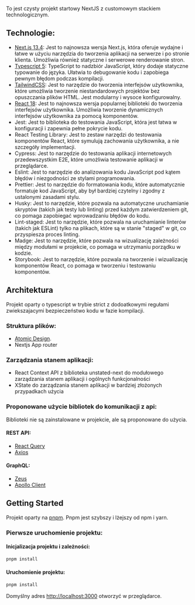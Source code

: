 To jest czysty projekt startowy NextJS z customowym stackiem technologicznym.


## Technologie:
- [Next.js 13.4](http://nextjs.org/): Jest to najnowsza wersja Next.js, która oferuje wydajne i łatwe w użyciu narzędzia do tworzenia aplikacji na serwerze i po stronie klienta. Umożliwia również statyczne i serwerowe renderowanie stron.
- [Typescript 5](https://www.typescriptlang.org/docs/handbook/typescript-in-5-minutes.html): TypeScript to nadzbiór JavaScript, który dodaje statyczne typowanie do języka. Ułatwia to debugowanie kodu i zapobiega pewnym błędom podczas kompilacji.
- [TailwindCSS](https://github.com/tailwindlabs/tailwindcss): Jest to narzędzie do tworzenia interfejsów użytkownika, które umożliwia tworzenie niestandardowych projektów bez opuszczania plików HTML. Jest modularny i wysoce konfigurowalny.
- [React 18](htttp://reactjs.org): Jest to najnowsza wersja popularnej biblioteki do tworzenia interfejsów użytkownika. Umożliwia tworzenie dynamicznych interfejsów użytkownika za pomocą komponentów.
- Jest: Jest to biblioteka do testowania JavaScript, która jest łatwa w konfiguracji i zapewnia pełne pokrycie kodu.
- React Testing Library: Jest to zestaw narzędzi do testowania komponentów React, które symulują zachowania użytkownika, a nie szczegóły implementacji.
- Cypress: Jest to narzędzie do testowania aplikacji internetowych przedewszystkim E2E, które umożliwia testowanie aplikacji w przeglądarce.
- Eslint: Jest to narzędzie do analizowania kodu JavaScript pod kątem błędów i niezgodności ze stylami programowania.
- Prettier: Jest to narzędzie do formatowania kodu, które automatycznie formatuje kod JavaScript, aby był bardziej czytelny i zgodny z ustalonymi zasadami stylu.
- Husky: Jest to narzędzie, które pozwala na automatyczne uruchamianie skryptów (takich jak testy lub linting) przed każdym zatwierdzeniem git, co pomaga zapobiegać wprowadzaniu błędów do kodu.
- Lint-staged: Jest to narzędzie, które pozwala na uruchamianie linterów (takich jak ESLint) tylko na plikach, które są w stanie "staged" w git, co przyspiesza proces linting.
- Madge: Jest to narzędzie, które pozwala na wizualizację zależności między modułami w projekcie, co pomaga w utrzymaniu porządku w kodzie.
- Storybook: Jest to narzędzie, które pozwala na tworzenie i wizualizację komponentów React, co pomaga w tworzeniu i testowaniu komponentów.


## Architektura

Projekt oparty o typescript w trybie strict z dodoatkowymi regułami zwiekszajacymi bezpieczeństwo kodu w fazie kompilacji.

### Struktura plików:
- [Atomic Design](https://bradfrost.com/blog/post/atomic-web-design/).
- Nextjs App router

### Zarządzania stanem aplikacji:
- React Context API z biblioteka unstated-next do modułowego zarządzania stanem aplikacji i ogólnych funkcjonalności
- XState do zarządzania stanem aplikacji w bardziej złożonych przypadkach użycia


### Proponowane użycie bibliotek do komunikacji z api:
Biblioteki nie są zainstalowane w projekcie, ale są proponowane do użycia.
#### REST API:
- [React Query](https://react-query.tanstack.com/)
- [Axios](https://github.com/axios/axios)
#### GraphQL:
- [Zeus](https://github.com/graphql-editor/graphql-zeus)
- [Apollo Client](https://www.apollographql.com/docs/react/)

## Getting Started
Projekt oparty na [pnpm](https://pnpm.io/). Pnpm jest szybszy i lżejszy od npm i yarn.
### Pierwsze uruchomienie projektu:
#### Inicjalizacja projektu i zależności:
```bash
pnpm install
```
#### Uruchomienie projektu:
```bash
pnpm install
```
Domyślny adres [http://localhost:3000](http://localhost:3000) otworzyć w przeglądarce.

